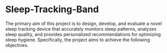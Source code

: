 # Sleep-Tracking-Band
The primary aim of this project is to design, develop, and evaluate a novel sleep tracking device that accurately monitors sleep patterns, analyzes sleep quality, and provides personalized recommendations for optimizing sleep hygiene. Specifically, the project aims to achieve the following objectives.
